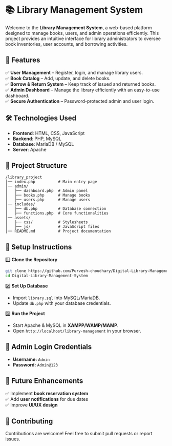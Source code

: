 
# 📚 Library Management System  

Welcome to the **Library Management System**, a web-based platform designed to manage books, users, and admin operations efficiently. This project provides an intuitive interface for library administrators to oversee book inventories, user accounts, and borrowing activities.  

## 🚀 Features  
✅ **User Management** – Register, login, and manage library users.  
✅ **Book Catalog** – Add, update, and delete books.  
✅ **Borrow & Return System** – Keep track of issued and returned books.  
✅ **Admin Dashboard** – Manage the library efficiently with an easy-to-use dashboard.  
✅ **Secure Authentication** – Password-protected admin and user login.  

## 🛠️ Technologies Used  
- **Frontend**: HTML, CSS, JavaScript  
- **Backend**: PHP, MySQL  
- **Database**: MariaDB / MySQL  
- **Server**: Apache  

## 📂 Project Structure  
```
/library_project
│── index.php          # Main entry page
│── admin/
│   ├── dashboard.php  # Admin panel
│   ├── books.php      # Manage books
│   ├── users.php      # Manage users
│── includes/
│   ├── db.php         # Database connection
│   ├── functions.php  # Core functionalities
│── assets/
│   ├── css/           # Stylesheets
│   ├── js/            # JavaScript files
│── README.md          # Project documentation
```

## 🔧 Setup Instructions  
1️⃣ **Clone the Repository**  
```sh
git clone https://github.com/Purvesh-choudhary/Digital-Library-Management-System.git
cd Digital-Library-Management-System
```  

2️⃣ **Set Up Database**  
- Import `library.sql` into MySQL/MariaDB.  
- Update `db.php` with your database credentials.  

3️⃣ **Run the Project**  
- Start Apache & MySQL in **XAMPP/WAMP/MAMP**.  
- Open `http://localhost/library-management` in your browser.  

## 🔑 Admin Login Credentials  
- **Username:** `Admin`  
- **Password:** `Admin@123`  

## 🎯 Future Enhancements  
✅ Implement **book reservation system**  
✅ Add **user notifications** for due dates  
✅ Improve **UI/UX design**  

## 🤝 Contributing  
Contributions are welcome! Feel free to submit pull requests or report issues.  


